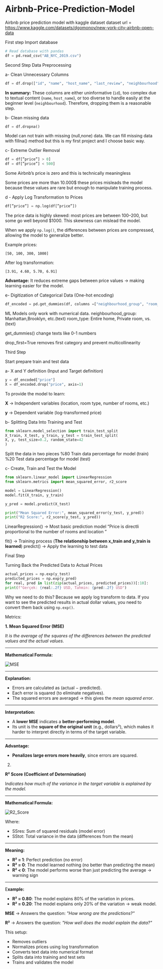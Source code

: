 # Airbnb-Price-Prediction-Model
Airbnb price prediction model with kaggle dataset 
dataset url = https://www.kaggle.com/datasets/dgomonov/new-york-city-airbnb-open-data

First step
Import database 

```python
# Read database with pandas 
df = pd.read_csv("AB_NYC_2019.csv")
```

Second Step
Data Preprocessing 

a- Clean Unnecessary Columns

```python
df = df.drop(["id", "name", "host_name", "last_review", "neighbourhood"], axis=1)
```

**In summary:** These columns are either uninformative (`id`), too complex due to textual content (`name`, `host_name`), or too diverse to handle easily at the beginner level (`neighbourhood`). Therefore, dropping them is a reasonable step.

b- Clean missing data

```python
df = df.dropna()
```

Model can not train with missing (null,none) data. We can fill missing data with fillna() method but this is my first project and I choose basic way.

c- Extreme Outlier Removal

```python
df = df[”price”] > 0]
df = df[”price”] < 500]
```

Some Airbnb’s price is zero and this is technically meaningless

Some prices are more than 10.000$ these prices misleads the model because these values are rare but enough to manipulate training process.

d - Apply Log Transformation to Prices

```python
df[”price”] = np.log(df[”price”])
```

The price data is highly skewed: most prices are between $100–$200, but some go well beyond $1000. This skewness can mislead the model.

When we apply `np.log()`, the differences between prices are compressed, allowing the model to generalize better.

Example prices:

`[50, 100, 300, 1000]`

After log transformation:

`[3.91, 4.60, 5.70, 6.91]`

**Advantage:** It reduces extreme gaps between price values → making learning easier for the model.

e- Digitization of Categorical Data (One-hot encoding)

```python
df_encoded = pd.get_dummies(df, columns =["neighbourhood_group", "room_type"], drop_first = True)

```

ML Models only work with numerical data.
neighbourhood_group: Manhattan,Brooklyn, etc.(text)
room_type: Entire home, Private room, vs. (text)

get_dummies() change texts like 0-1 numbers

drop_first=True removes first category and prevent multicollinearity

Third Step

Start prepare train and test data 

a- X and Y definition (Input and Target definition)

```python
y = df_encoded["price"]  
X = df_encoded.drop("price", axis=1)  
```

To provide the model to learn:

**X** → Independent variables (location, room type, number of rooms, etc.)

**y** → Dependent variable (log-transformed price)

b- Splitting Data Into Training and Test 

```python
from sklearn.model_selection import train_test_split
X_train, X_test, y_train, y_test = train_test_split(
X, y, test_size=0.2, random_state=42
)
```

Split the data in two pieces
%80 Train data percentage for model (train)
%20 Test data percentage for model (test)

c- Create, Train and Test the Model

```python
from sklearn.linear_model import LinearRegression
from sklearn.metrics import mean_squared_error, r2_score

model = LinearRegression()
model.fit(X_train, y_train)

y_pred = model.predict(X_test)

print("Mean Squared Error:", mean_squared_error(y_test, y_pred))
print("R2 Score:", r2_score(y_test, y_pred))
```

LinearRegression() → Most basic prediction model “Price is directli proportional to the number of rooms and location ”

fit() → Training process (**The relationship between x_train and y_train is learned**)
predict() → Apply the learning to test data

Final Step 

Turning Back the Predicted Data to Actual Prices

```python
actual_prices = np.exp(y_test)
predicted_prices = np.exp(y_pred)
for real, pred in list(zip(actual_prices, predicted_prices))[:10]:
print(f"Gerçek: {real:.2f} USD, Tahmin: {pred:.2f} USD")
```

Why we need to do this? 
Because we apply log transform to data. 
If you want to see the predicted results in actual dollar values, you need to convert them back using `np.exp()`.

Metrics:

**1. Mean Squared Error (MSE)**

 *It is the average of the squares of the differences between the predicted values and the actual values.*

---

 **Mathematical Formula:**

![MSE](https://github.com/user-attachments/assets/197c101e-ca25-471f-ba7b-365a1d2891dc)


---

 **Explanation:**

- Errors are calculated as (actual − predicted).
- Each error is squared (to eliminate negatives).
- The squared errors are averaged → this gives the *mean squared error*.

---

**Interpretation:**

- A **lower MSE** indicates a **better-performing model**.
- Its unit is the **square of the original unit** (e.g., dollars²), which makes it harder to interpret directly in terms of the target variable.

---

**Advantage:**

- **Penalizes large errors more heavily**, since errors are squared.

2.

**R² Score (Coefficient of Determination)**

 I*ndicates how much of the variance in the target variable is explained by the model.*

---

**Mathematical Formula:**

![R2_Score](https://github.com/user-attachments/assets/94299d61-8d3f-4965-ba35-2bb7d5616a32)


Where:

- SSres: Sum of squared residuals (model error)
- SStot: Total variance in the data (differences from the mean)

---

**Meaning:**

- **R² = 1**: Perfect prediction (no error)
- **R² = 0**: The model learned nothing (no better than predicting the mean)
- **R² < 0**: The model performs worse than just predicting the average → warning sign

---

E**xample:**

- **R² = 0.80**: The model explains 80% of the variation in prices.
- **R² = 0.20**: The model explains only 20% of the variation → weak model.

**MSE** → Answers the question: *"How wrong are the predictions?"*

**R²** → Answers the question: *"How well does the model explain the data?"*

This setup:

- Removes outliers
- Normalizes prices using log transformation
- Converts text data into numerical format
- Splits data into training and test sets
- Trains and validates the model
